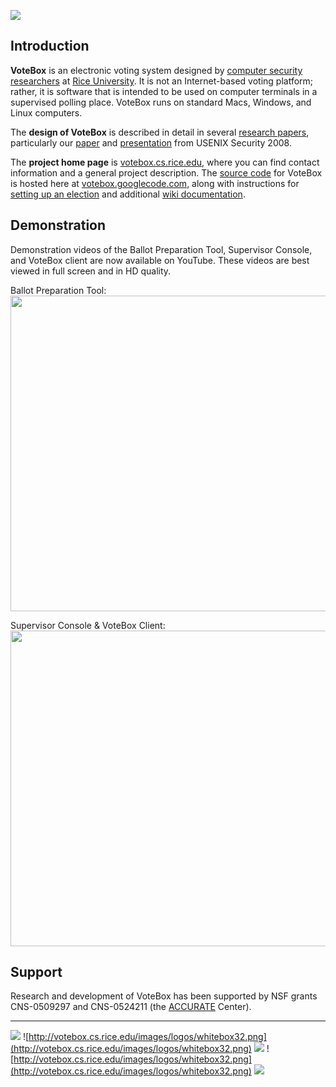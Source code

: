 [![](http://votebox.cs.rice.edu/images/votebox-logo.png)](http://votebox.cs.rice.edu)

## Introduction ##

**VoteBox** is an electronic voting system designed by [computer security researchers](http://seclab.cs.rice.edu) at [Rice University](http://www.rice.edu). It is not an Internet-based voting platform; rather, it is software that is intended to be used on computer terminals in a supervised polling place.  VoteBox runs on standard Macs, Windows, and Linux computers.

The **design of VoteBox** is described in detail in several [research papers](http://votebox.cs.rice.edu/#pubs), particularly our [paper](http://www.usenix.org/events/sec08/tech/sandler.html) and [presentation](http://www.cs.rice.edu/~dsandler/talks/votebox-sec08/votebox-sec08.pdf) from USENIX Security 2008.

The **project home page** is [votebox.cs.rice.edu](http://votebox.cs.rice.edu), where you can find contact information and a general project description. The [source code](http://code.google.com/p/votebox/source/checkout/#svn/trunk) for VoteBox is hosted here at [votebox.googlecode.com](http://code.google.com/p/votebox), along with instructions for [setting up an election](SimpleElection.md) and additional [wiki documentation](http://code.google.com/p/votebox/w/list).

## Demonstration ##

Demonstration videos of the Ballot Preparation Tool, Supervisor Console, and VoteBox client are now available on YouTube.  These videos are best viewed in full screen and in HD quality.

Ballot Preparation Tool:<br />
<a href='http://www.youtube.com/watch?feature=player_embedded&v=EsUu8WYwwbA' target='_blank'><img src='http://img.youtube.com/vi/EsUu8WYwwbA/0.jpg' width='640' height=505 /></a>

Supervisor Console & VoteBox Client:<br />
<a href='http://www.youtube.com/watch?feature=player_embedded&v=AUtGr8Z_pAk' target='_blank'><img src='http://img.youtube.com/vi/AUtGr8Z_pAk/0.jpg' width='640' height=505 /></a>

## Support ##

Research and development of VoteBox has been supported by NSF grants CNS-0509297 and CNS-0524211 (the [ACCURATE](http://accurate-voting.org) Center).

---

[![](http://votebox.cs.rice.edu/images/logos/seclab-small.png)](http://seclab.cs.rice.edu)
![http://votebox.cs.rice.edu/images/logos/whitebox32.png](http://votebox.cs.rice.edu/images/logos/whitebox32.png)
[![](http://votebox.cs.rice.edu/images/logos/accurate-small.png)](http://accurate-voting.org)
![http://votebox.cs.rice.edu/images/logos/whitebox32.png](http://votebox.cs.rice.edu/images/logos/whitebox32.png)
[![](http://votebox.cs.rice.edu/images/logos/rice-small.png)](http://www.rice.edu)
